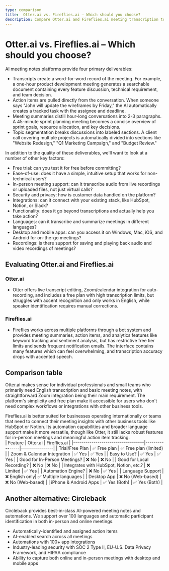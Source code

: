 ```yaml
---
type: comparison
title:  Otter.ai vs. Fireflies.ai – Which should you choose?
description: Compare Otter.ai and Fireflies.ai meeting transcription tools, explore their key features, pricing, and discover Circleback as an alternative solution for your needs.
---
```


# Otter.ai vs. Fireflies.ai – Which should you choose?  
AI meeting notes platforms provide four primary deliverables:  
  
* Transcripts create a word-for-word record of the meeting. For example, a one-hour product development meeting generates a searchable document containing every feature discussion, technical requirement, and team decision.  
* Action items are pulled directly from the conversation. When someone says "John will update the wireframes by Friday," the AI automatically creates a tracked task with the assignee and deadline.  
* Meeting summaries distill hour-long conversations into 2-3 paragraphs. A 45-minute sprint planning meeting becomes a concise overview of sprint goals, resource allocation, and key decisions.  
* Topic segmentation breaks discussions into labeled sections. A client call covering multiple projects is automatically divided into sections like "Website Redesign," "Q1 Marketing Campaign," and "Budget Review."  
  
In addition to the quality of these deliverables, we'll want to look at a number of other key factors:  
  
* Free trial: can you test it for free before committing?  
* Ease-of-use: does it have a simple, intuitive setup that works for non-technical users?  
* In-person meeting support: can it transcribe audio from live recordings or uploaded files, not just virtual calls?  
* Security and privacy: how is customer data handled on the platform?  
* Integrations: can it connect with your existing stack, like HubSpot, Notion, or Slack?  
* Functionality: does it go beyond transcriptions and actually help you take action?  
* Languages: can it transcribe and summarize meetings in different languages?  
* Desktop and mobile apps: can you access it on Windows, Mac, iOS, and Android for on-the-go meetings?  
* Recordings: is there support for saving and playing back audio and video recordings of meetings?    
## Evaluating Otter.ai and Fireflies.ai  
### Otter.ai
* Otter offers live transcript editing, Zoom/calendar integration for auto-recording, and includes a free plan with high transcription limits, but struggles with accent recognition and only works in English, while speaker identification requires manual corrections.

### Fireflies.ai
* Fireflies works across multiple platforms through a bot system and provides meeting summaries, action items, and analytics features like keyword tracking and sentiment analysis, but has restrictive free tier limits and sends frequent notification emails. The interface contains many features which can feel overwhelming, and transcription accuracy drops with accented speech.  
## Comparison table    
Otter.ai makes sense for individual professionals and small teams who primarily need English transcription and basic meeting notes, with straightforward Zoom integration being their main requirement. The platform's simplicity and free plan make it accessible for users who don't need complex workflows or integrations with other business tools.

Fireflies.ai is better suited for businesses operating internationally or teams that need to connect their meeting insights with other business tools like HubSpot or Notion. Its automation capabilities and broader language support make it more versatile, though like Otter, it still lacks robust features for in-person meetings and meaningful action item tracking.  
| Feature                           | Otter.ai       | Fireflies.ai   |
|-----------------------------------|----------------|----------------|
| Trial/Free Plan                   | ✅ Free plan   | ✅ Free plan (limited) |
| Zoom & Calendar Integration       | ✅ Yes         | ✅ Yes          |
| Easy to Use?                      | ✅ Yes         | ✅ Yes          |
| Good for In-Person Meetings?      | ❌ No          | ❌ No           |
| Good for Local Recording?         | ❌ No          | ❌ No           |
| Integrates with HubSpot, Notion, etc.? | ❌ Limited  | ✅ Yes          |
| Automation Engine?                | ❌ No          | ✅ Yes          |
| Language Support                  | ❌ English only| ✅ Multiple languages |
| Desktop App                       | ❌ No (Web-based) | ❌ No (Web-based) |
| iPhone & Android Apps             | ✅ Yes (Both)  | ✅ Yes (Both)   |  
## Another alternative: Circleback  
Circleback provides best-in-class AI-powered meeting notes and automations. We support over 100 languages and automatic participant identification in both in-person and online meetings.  
  
* Automatically-identified and assigned action items  
* AI-enabled search across all meetings  
* Automations with 100+ app integrations  
* Industry-leading security with SOC 2 Type II, EU-U.S. Data Privacy Framework, and HIPAA compliance  
* Ability to capture both online and in-person meetings with desktop and mobile apps  